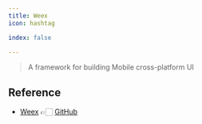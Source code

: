 ```yaml
---
title: Weex
icon: hashtag

index: false

---
```


<!-- more -->

> A framework for building Mobile cross-platform UI

## Reference

- [Weex](https://weexapp.com) 👉🏻 [GitHub](https://github.com/alibaba/weex)